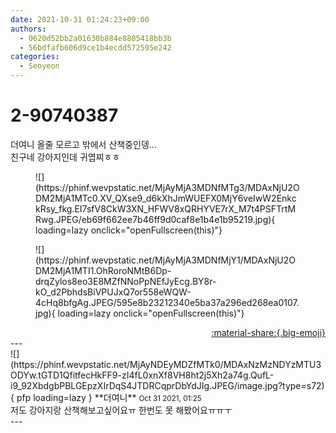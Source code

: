 ```yaml
---
date: 2021-10-31 01:24:23+09:00
authors:
  - 0620d52bb2a01630b884e8805418bb3b
  - 56bdfafb606d9ce1b4ecdd572595e242
categories:
  - Seoyeon
---
```


# 2-90740387

<div class="post-container" markdown="1">
<div class="content-container md-sidebar__scrollwrap" markdown="1">

더여니 올줄 모르고 밖에서 산책중인뎅...<br>친구네 강아지인데 귀엽찌ㅎㅎ
<figure markdown="1">
![](https://phinf.wevpstatic.net/MjAyMjA3MDNfMTg3/MDAxNjU2ODM2MjA1MTc0.XV_QXse9_d6kXhJmWUEFX0MjY6veIwW2EnkckRsy_fkg.EI7sfV8CkW3XN_HFWV8xQRHYVE7rX_M7t4PSFTrtMRwg.JPEG/eb69f662ee7b46ff9d0caf8e1b4e1b95219.jpg){ loading=lazy onclick="openFullscreen(this)"}
</figure>

<figure markdown="1">
![](https://phinf.wevpstatic.net/MjAyMjA3MDNfMjY1/MDAxNjU2ODM2MjA1MTI1.OhRoroNMtB6Dp-drqZylos8eo3E8MZfNNoPpNEfJyEcg.BY8r-kO_d2PbhdsBiVPUJxQ7or558eWQW-4cHq8bfgAg.JPEG/595e8b23212340e5ba37a296ed268ea0107.jpg){ loading=lazy onclick="openFullscreen(this)"}
</figure>


</div>
</div>

<div style="text-align: right;" markdown="1">
<a href="https://weverse.io/fromis9/fanpost/2-90740387" style="text-align: right;">:material-share:{.big-emoji}</a>
</div>
---

<div class="comments-container md-sidebar__scrollwrap" markdown="1">
<div class="comment" markdown="1">
<div class='id-container' markdown="1">
![](https://phinf.wevpstatic.net/MjAyNDEyMDZfMTk0/MDAxNzMzNDYzMTU3ODYw.tGTD1QfitfecHkFF9-zI4fL0xnXf8VH8ht2j5Xh2a74g.QufL-i9_92XbdgbPBLGEpzXIrDqS4JTDRCqprDbYdJIg.JPEG/image.jpg?type=s72){ pfp loading=lazy }
**<span class="artist">더여니</span>** <small>Oct 31 2021, 01:25</small><br>
</div>
<div class='comment-body' markdown="1">
저도 강아지랑 산책해보고싶어요ㅠ 한번도 못 해봤어요ㅠㅠㅜ
</div>
</div>
</div>
---
